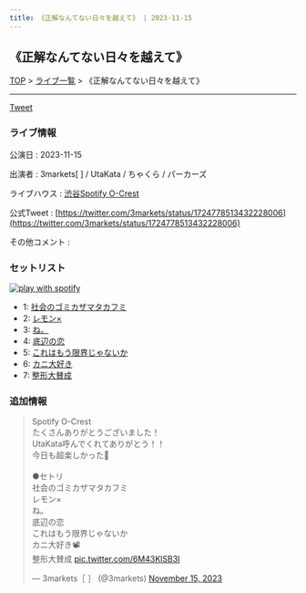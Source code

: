 ```yaml
---
title: 《正解なんてない日々を越えて》 | 2023-11-15
---
```

## 《正解なんてない日々を越えて》

[TOP](/setlist/) > [ライブ一覧](lives.html) > 《正解なんてない日々を越えて》

___

<a href="https://twitter.com/share?ref_src=twsrc%5Etfw" data-text="3markets[ ]セットリスト > 《正解なんてない日々を越えて》" class="twitter-share-button" data-via="3markets" data-hashtags="3markets" data-related="3markets" data-show-count="false">Tweet</a>

### ライブ情報

公演日
:    2023-11-15

出演者
:    3markets[ ] / UtaKata / ちゃくら / パーカーズ

ライブハウス
:    [渋谷Spotify O-Crest](livehouse008.html)

公式Tweet
:    [https://twitter.com/3markets/status/1724778513432228006](https://twitter.com/3markets/status/1724778513432228006)

その他コメント
:    

### セットリスト


[![play with spotify](images/spotify-icon.png)](https://open.spotify.com/playlist/4jZ07dfAUorKrsyOfxuVr5)



*  1: [社会のゴミカザマタカフミ](song002.html)
*  2: [レモン×](song003.html)
*  3: [ね。](song076.html)
*  4: [底辺の恋](song008.html)
*  5: [これはもう限界じゃないか](song081.html)
*  6: [カニ大好き](song079.html)
*  7: [整形大賛成](song005.html)


### 追加情報



<blockquote class="twitter-tweet"><p lang="ja" dir="ltr">Spotify O-Crest <br>たくさんありがとうございました！<br>UtaKata呼んでくれてありがとう！！<br>今日も超楽しかった🦀<br><br>●セトリ<br>社会のゴミカザマタカフミ<br>レモン×<br>ね。<br>底辺の恋<br>これはもう限界じゃないか<br>カニ大好き📽️<br>整形大賛成 <a href="https://t.co/6M43KlSB3I">pic.twitter.com/6M43KlSB3I</a></p>&mdash; 3markets［ ］ (@3markets) <a href="https://twitter.com/3markets/status/1724778513432228006?ref_src=twsrc%5Etfw">November 15, 2023</a></blockquote>
<script async src="https://platform.twitter.com/widgets.js" charset="utf-8"></script>




<script async src="https://platform.twitter.com/widgets.js" charset="utf-8"></script>